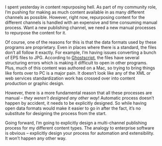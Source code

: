 I spent yesterday in content repurposing hell. As part of my community
role, I’m pushing for making as much content available in as many
different channels as possible. However, right now, repurposing content
for the different channels is handled with an expensive and time
consuming manual process. Want a new publishing channel, we need a new
manual processes to repurpose the content for it.

Of course, one of the reasons for this is that the data formats used by
these programs are proprietary. Even in places where there is a
standard, the files don’t all follow it exactly. For example, I’m having
issues converting a bunch of EPS files to JPG. According to
[Ghostscript](http://www.ghostscript.com/), the files have several
structuring errors which is making it difficult to open in other
programs. Plus, much of this content was authored on a Mac, so trying to
bring things like fonts over to PC is a major pain. It doesn’t look like
any of the XML or web services standardization work has crossed over
into content production or graphic design.

However, there is a more fundamental reason that all these processes are
manual – *they weren’t designed any other way*! Automatic process
doesn’t happen by accident, it needs to be explicitly designed. So while
having open data formats would make it easier to go in after the fact,
it’s no substitute for designing the process from the start. 

Going forward, I’m going to explicitly design a multi-channel publishing
process for my different content types. The analogy to enterprise
software is obvious – explicitly design your process for automation and
extensibility. It won’t happen any other way.
